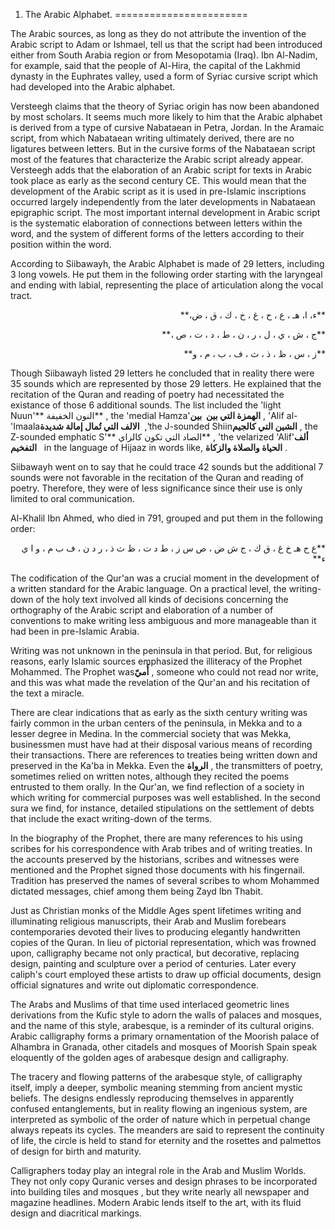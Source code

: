 1. The Arabic Alphabet.
=======================

The Arabic sources, as long as they do not attribute the invention of
the Arabic script to Adam or Ishmael, tell us that the script had been
introduced either from South Arabia region or from Mesopotamia (Iraq).
Ibn Al-Nadim, for example, said that the people of Al-Hira, the capital
of the Lakhmid dynasty in the Euphrates valley, used a form of Syriac
cursive script which had developed into the Arabic alphabet.

Versteegh claims that the theory of Syriac origin has now been abandoned
by most scholars. It seems much more likely to him that the Arabic
alphabet is derived from a type of cursive Nabataean in Petra, Jordan.
In the Aramaic script, from which Nabataean writing ultimately derived,
there are no ligatures between letters. But in the cursive forms of the
Nabataean script most of the features that characterize the Arabic
script already appear. Versteegh adds that the elaboration of an Arabic
script for texts in Arabic took place as early as the second century CE.
This would mean that the development of the Arabic script as it is used
in pre-Islamic inscriptions occurred largely independently from the
later developments in Nabataean epigraphic script. The most important
internal development in Arabic script is the systematic elaboration of
connections between letters within the word, and the system of different
forms of the letters according to their position within the word.

According to Siibawayh, the Arabic Alphabet is made of 29 letters,
including 3 long vowels. He put them in the following order starting
with the laryngeal and ending with labial, representing the place of
articulation along the vocal tract.

<p dir="rtl">
**ء، ا، هـ ، ع ، ح ، غ ، خ ، ك ، ق ، ض،**
</p>

<p dir="rtl">
**ج ، ش ، ي ، ل ، ر ، ن ، ط ، د ، ت ، ص ،**
</p>

<p dir="rtl">
**ز ، س ، ظ ، ذ ، ث ، ف ، ب ، م ، و**
</p>

Though Siibawayh listed 29 letters he concluded that in reality there
were 35 sounds which are represented by those 29 letters. He explained
that the recitation of the Quran and reading of poetry had necessitated
the existance of those 6 additional sounds. The list included the 'light
Nuun'** النون الخفيفة** , the 'medial Hamza'**الهمزة التي بين  بين** ,
'Alif al-'Imaala**الالف التي تُمال إمالة شديدة**  ,'the J-sounded
Shiin**الشين التي کالجيم** , the Z-sounded emphatic S'** الصاد التي تکون
کالزاي** , 'the velarized 'Alif'**ألف التفخيم**   in the language of
Hijaaz in words like, **الحياة والصلاة والزکاة** .

Siibawayh went on to say that he could trace 42 sounds but the
additional 7 sounds were not favorable in the recitation of the Quran
and reading of poetry. Therefore, they were of less significance since
their use is only limited to oral communication.

Al-Khalil Ibn Ahmed, who died in 791, grouped and put them in the
following order:

<p dir="rtl">
**ع ح هـ خ غ ، ق ك ، ج ش ض ، ص س ز ، ط د ت ، ظ ث ذ ، ر د ن ، ف ب م ، و ا
ي ء**
</p>

The codification of the Qur'an was a crucial moment in the development
of a written standard for the Arabic language. On a practical level, the
writing-down of the holy text involved all kinds of decisions concerning
the orthography of the Arabic script and elaboration of a number of
conventions to make writing less ambiguous and more manageable than it
had been in pre-Islamic Arabia.

Writing was not unknown in the peninsula in that period. But, for
religious reasons, early Islamic sources emphasized the illiteracy of
the Prophet Mohammed. The Prophet was**أُميّ** , someone who could not
read nor write, and this was what made the revelation of the Qur'an and
his recitation of the text a miracle.

There are clear indications that as early as the sixth century writing
was fairly common in the urban centers of the peninsula, in Mekka and to
a lesser degree in Medina. In the commercial society that was Mekka,
businessmen must have had at their disposal various means of recording
their transactions. There are references to treaties being written down
and preserved in the Ka'ba in Mekka. Even the **الرواة** , the
transmitters of poetry, sometimes relied on written notes, although they
recited the poems entrusted to them orally. In the Qur'an, we find
reflection of a society in which writing for commercial purposes was
well established. In the second sura we find, for instance, detailed
stipulations on the settlement of debts that include the exact
writing-down of the terms.

In the biography of the Prophet, there are many references to his using
scribes for his correspondence with Arab tribes and of writing treaties.
In the accounts preserved by the historians, scribes and witnesses were
mentioned and the Prophet signed those documents with his fingernail.
Tradition has preserved the names of several scribes to whom Mohammed
dictated messages, chief among them being Zayd Ibn Thabit.

Just as Christian monks of the Middle Ages spent lifetimes writing and
illuminating religious manuscripts, their Arab and Muslim forebears
contemporaries devoted their lives to producing elegantly handwritten
copies of the Quran. In lieu of pictorial representation, which was
frowned upon, calligraphy became not only practical, but decorative,
replacing design, painting and sculpture over a period of centuries.
Later every caliph's court employed these artists to draw up official
documents, design official signatures and write out diplomatic
correspondence.

The Arabs and Muslims of that time used interlaced geometric lines
derivations from the Kufic style to adorn the walls of palaces and
mosques, and the name of this style, arabesque, is a reminder of its
cultural origins. Arabic calligraphy forms a primary ornamentation of
the Moorish palace of Alhambra in Granada, other citadels and mosques of
Moorish Spain speak eloquently of the golden ages of arabesque design
and calligraphy.

The tracery and flowing patterns of the arabesque style, of calligraphy
itself, imply a deeper, symbolic meaning stemming from ancient mystic
beliefs. The designs endlessly reproducing themselves in apparently
confused entanglements, but in reality flowing an ingenious system, are
interpreted as symbolic of the order of nature which in perpetual change
always repeats its cycles. The meanders are said to represent the
continuity of life, the circle is held to stand for eternity and the
rosettes and palmettos of design for birth and maturity.

Calligraphers today play an integral role in the Arab and Muslim Worlds.
They not only copy Quranic verses and design phrases to be incorporated
into building tiles and mosques , but they write nearly all newspaper
and magazine headlines. Modern Arabic lends itself to the art, with its
fluid design and diacritical markings.


